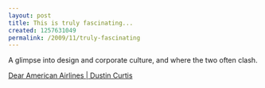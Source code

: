 ```yaml
--- 
layout: post
title: This is truly fascinating...
created: 1257631049
permalink: /2009/11/truly-fascinating
---
```

A glimpse into design and corporate culture, and where the two often clash.  


<p><a href="http://dustincurtis.com/dear_american_airlines.html">Dear American Airlines | Dustin Curtis</a>
